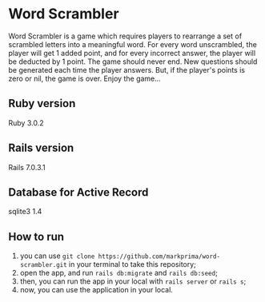 # Word Scrambler

Word Scrambler is a game which requires players to rearrange a set of scrambled letters into a meaningful word. For every word unscrambled, the player will get 1 added point, and for every incorrect answer, the player will be deducted by 1 point. The game should never end. New questions should be generated each time the player answers. But, if the player's points is zero or nil, the game is over. Enjoy the game...

## Ruby version
 Ruby 3.0.2
 
## Rails version
 Rails 7.0.3.1
 
## Database for Active Record
 sqlite3 1.4
 
## How to run
1. you can use `git clone https://github.com/markprima/word-scrambler.git` in your terminal to take this repository;
2. open the app, and run `rails db:migrate` and `rails db:seed`;
3. then, you can run the app in your local with `rails server` or `rails s`;
4. now, you can use the application in your local.
